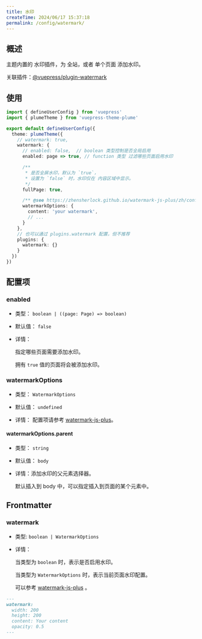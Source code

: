```yaml
---
title: 水印
createTime: 2024/06/17 15:37:18
permalink: /config/watermark/
---
```


## 概述

主题内置的 水印插件，为 全站，或者 单个页面 添加水印。

关联插件：[@vuepress/plugin-watermark](https://ecosystem.vuejs.press/zh/plugins/features/watermark.html)

## 使用

```ts title=".vuepress/config.ts" twoslash
import { defineUserConfig } from 'vuepress'
import { plumeTheme } from 'vuepress-theme-plume'

export default defineUserConfig({
  theme: plumeTheme({
    // watermark: true,
    watermark: {
      // enabled: false,  // boolean 类型控制是否全局启用
      enabled: page => true, // function 类型 过滤哪些页面启用水印

      /**
       * 是否全屏水印，默认为 `true`，
       * 设置为 `false` 时，水印仅在 内容区域中显示。
       */
      fullPage: true,

      /** @see https://zhensherlock.github.io/watermark-js-plus/zh/config/ */
      watermarkOptions: {
        content: 'your watermark',
        // ...
      }
    },
    // 也可以通过 plugins.watermark 配置，但不推荐
    plugins: {
      watermark: {}
    }
  })
})
```

## 配置项

### enabled

- 类型： `boolean | ((page: Page) => boolean)`

- 默认值： `false`

- 详情：

  指定哪些页面需要添加水印。

  拥有 `true` 值的页面将会被添加水印。

### watermarkOptions

- 类型： `WatermarkOptions`

- 默认值： `undefined`

- 详情： 配置项请参考 [watermark-js-plus](https://zhensherlock.github.io/watermark-js-plus/zh/config/)。

#### watermarkOptions.parent

- 类型： `string`

- 默认值： `body`

- 详情：添加水印的父元素选择器。

  默认插入到 body 中，可以指定插入到页面的某个元素中。

## Frontmatter

### watermark

- 类型: `boolean | WatermarkOptions`

- 详情：

  当类型为 `boolean` 时，表示是否启用水印。

  当类型为 `WatermarkOptions` 时，表示当前页面水印配置。

  可以参考 [watermark-js-plus](https://zhensherlock.github.io/watermark-js-plus/zh/config/) 。

```md
---
watermark:
  width: 200
  height: 200
  content: Your content
  opacity: 0.5
---
```
